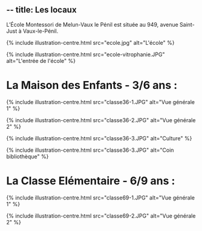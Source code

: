 --
title: Les locaux
---

L’École Montessori de Melun-Vaux le Pénil est située au 949, avenue Saint-Just à Vaux-le-Pénil.

{% include illustration-centre.html src="ecole.jpg" alt="L'école" %}

{% include illustration-centre.html src="ecole-vitrophanie.JPG" alt="L'entrée de l'école" %}

# La Maison des Enfants - 3/6 ans :

{% include illustration-centre.html src="classe36-1.JPG" alt="Vue générale 1" %}

{% include illustration-centre.html src="classe36-2.JPG" alt="Vue générale 2" %}

{% include illustration-centre.html src="classe36-3.JPG" alt="Culture" %}

{% include illustration-centre.html src="classe36-3.JPG" alt="Coin bibliothèque" %}

# La Classe Elémentaire - 6/9 ans :

{% include illustration-centre.html src="classe69-1.JPG" alt="Vue générale 1" %}

{% include illustration-centre.html src="classe69-2.JPG" alt="Vue générale 2" %}

